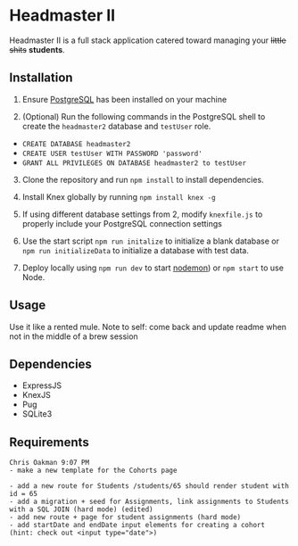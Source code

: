 # Headmaster II

Headmaster II is a full stack application catered toward managing your ~~little shits~~ **students**.

## Installation

1. Ensure [PostgreSQL](https://www.postgresql.org/) has been installed on your machine

2. (Optional) Run the following commands in the PostgreSQL shell to create the `headmaster2` database and `testUser` role.
 
* `CREATE DATABASE headmaster2`
* `CREATE USER testUser WITH PASSWORD 'password'`
* `GRANT ALL PRIVILEGES ON DATABASE headmaster2 to testUser`
 
3. Clone the repository and run `npm install` to install dependencies.

4. Install Knex globally by running `npm install knex -g`

5. If using different database settings from 2, modify `knexfile.js` to properly include your PostgreSQL connection settings

6. Use the start script `npm run initalize` to initialize a blank database or `npm run initializeData` to initialize a database with test data.

7. Deploy locally using `npm run dev` to start [nodemon]()) or `npm start` to use Node.

## Usage

Use it like a rented mule. Note to self: come back and update readme when not in the middle of a brew session

## Dependencies

* ExpressJS
* KnexJS
* Pug
* SQLite3

## Requirements
```
Chris Oakman 9:07 PM
- make a new template for the Cohorts page

- add a new route for Students /students/65 should render student with id = 65
- add a migration + seed for Assignments, link assignments to Students with a SQL JOIN (hard mode) (edited) 
- add new route + page for student assignments (hard mode)
- add startDate and endDate input elements for creating a cohort (hint: check out <input type="date">)
```